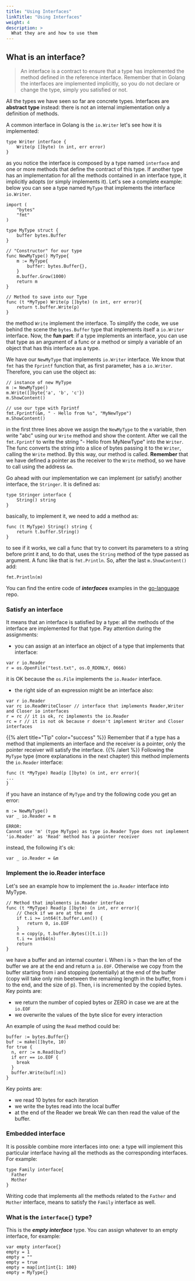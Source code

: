 ```yaml
---
title: "Using Interfaces"
linkTitle: "Using Interfaces"
weight: 4
description: >
  What they are and how to use them
---
```


## What is an interface?
> An interface is a contract to ensure that a type has implemented the method defined in the reference interface. 
> Remember that in Golang the interfaces are implemented implicitly, so you do not declare or change the type, 
> simply you satisfied or not.

All the types we have seen so far are concrete types. Interfaces are **abstract type** instead: there is not an internal implementation only a definition of methods.

A common interface in Golang is the `io.Writer` let's see how it is implemented:
```golang
type Writer interface {
    Write(p []byte) (n int, err error)
}
```
as you notice the interface is composed by a type named `interface` and one or more methods that define the contract of this type. If another type has an implementation
for all the methods contained in an interface type, it implicitly adopts (or simply implements it). Let's see a complete example: below you can see a type named `MyType` that implements the
interface `io.Writer`.
```golang
import (
	"bytes"
	"fmt"
)

type MyType struct {
	buffer bytes.Buffer
}

// "Constructor" for our type
func NewMyType() MyType{
	m := MyType{
		buffer: bytes.Buffer{},
	}
	m.buffer.Grow(1000)
	return m
}

// Method to save into our Type
func (t *MyType) Write(p []byte) (n int, err error){
	return t.buffer.Write(p)
}
```
the method `Write` implement the interface. To simplify the code, we use behind the scene the `bytes.Buffer` type that implements itself a `io.Writer` interface.
Now, the **fun part**: if a type implements an interface, you can use that type as an argument of a func or a method or simply a variable of an object that has this interface as a type.

We have our `NewMyType` that implements `io.Writer` interface. We know that `fmt` has the `Fprintf` function that, as first parameter, has
a `io.Writer`. Therefore, you can use the object as:
```golang
// instance of new MyType
m := NewMyType()
m.Write([]byte{'a', 'b', 'c'})
m.ShowContent()

// use our type with Fprintf
fmt.Fprintf(&m, " - Hello from %s", "MyNewType")
m.ShowContent()
```
in the first three lines above we assign the `NewMyType` to the `m` variable, then write "abc" using our `Write` method and show the content. After
we call the `fmt.Fprintf` to write the string "- Hello from MyNewType" into the `Writer`. The func converts the string into a slice
of bytes passing it to the `Writer`, calling the `Write` method. By this way, our method is called.
**Remember** that we have defined a pointer as the receiver to the `Write` method, so we have to call using the address `&m`.

Go ahead with our implementation we can implement (or satisfy) another interface, the `Stringer`. It is defined as:
```
type Stringer interface {
    String() string
}
```
basically, to implement it, we need to add a method as:
```golang
func (t MyType) String() string {
	return t.buffer.String()
}
```
to see if it works, we call a func that try to convert its parameters to a string before print it and, to do that, uses the `String` method
of the type passed as argument. A func like that is `fmt.Println`. So, after the last `m.ShowContent()` add:
```
fmt.Println(m)
```
You can find the entire code of ***interfaces*** examples in the [go-language](https://github.com/mas2020-golang/go-language/tree/main/interfaces) repo.

### Satisfy an interface
It means that an interface is satisfied by a type: all the methods of the interface are implemented for that type.
Pay attention during the assignments:
- you can assign at an interface an object of a type that implements that interface:
```golang
var r io.Reader
r = os.OpenFile("test.txt", os.O_RDONLY, 0666)
```
it is OK because the `os.File` implements the `io.Reader` interface.
- the right side of an expression might be an interface also:
```golang
var r io.Reader
var rc io.ReadWriteCloser // interface that implements Reader,Writer and Closer io interfaces
r = rc // it is ok, rc implements the io.Reader
rc = r // it is not ok because r doesn't implement Writer and Closer interfaces
```
{{% alert title="Tip" color="success" %}}
Remember that if a type has a method that implements an interface and the receiver is a pointer, only the pointer
receiver will satisfy the interface.
{{% /alert %}}
Following the `MyType` type (more explanations in the next chapter) this method implements the `io.Reader` interface:
```golang
func (t *MyType) Read(p []byte) (n int, err error){
...
}
```
if you have an instance of `MyType` and try the following code you get an error:
```golang
m := NewMyType()
var _ io.Reader = m

ERROR:
Cannot use 'm' (type MyType) as type io.Reader Type does not implement 'io.Reader' as 'Read' method has a pointer receiver
```
instead, the following it's ok:
```golang
var _ io.Reader = &m
```

### Implement the io.Reader interface
Let's see an example how to implement the `io.Reader` interface into MyType.
```golang
// Method that implements io.Reader interface
func (t *MyType) Read(p []byte) (n int, err error){
	// Check if we are at the end
	if t.i >= int64(t.buffer.Len()) {
		return 0, io.EOF
	}
	n = copy(p, t.buffer.Bytes()[t.i:])
	t.i += int64(n)
	return
}
```
we have a buffer and an internal counter i. When i is > than the len of the buffer we are at the end and return a `io.EOF`.
Otherwise we copy from the buffer starting from i and stopping (potentially) at the end of the buffer (copy will take only min beetween
the remaining length in the buffer, from i to the end, and the size of p).
Then, i is incremented by the copied bytes.
Key points are:
- we return the number of copied bytes or ZERO in case we are at the `io.EOF`
- we overwrite the values of the byte slice for every interaction

An example of using the `Read` method could be:
```golang
buffer := bytes.Buffer{}
buf := make([]byte, 10)
for true {
  n, err := m.Read(buf)
  if err == io.EOF {
    break
  }
  buffer.Write(buf[:n])
}
```
Key points are:
- we read 10 bytes for each iteration
- we write the bytes read into the local buffer
- at the end of the Reader we break
We can then read the value of the buffer.

### Embedded interface
It is possible combine more interfaces into one: a type will implement this particular interface having all the methods as the corresponding interfaces.
For example:
```golang
type Family interface{
  Father
  Mother
}
```
Writing code that implements all the methods related to the `Father` and `Mother` interface, means to satisfy the `Family` interface as
well.

### What is the `interface{}` type?
This is the ***empty interface*** type. You can assign whatever to an empty interface, for example:
```golang
var empty interface{}
empty = 1
empty = ""
empty = true
empty = map[int]int{1: 100}
empty = MyType{}
```
